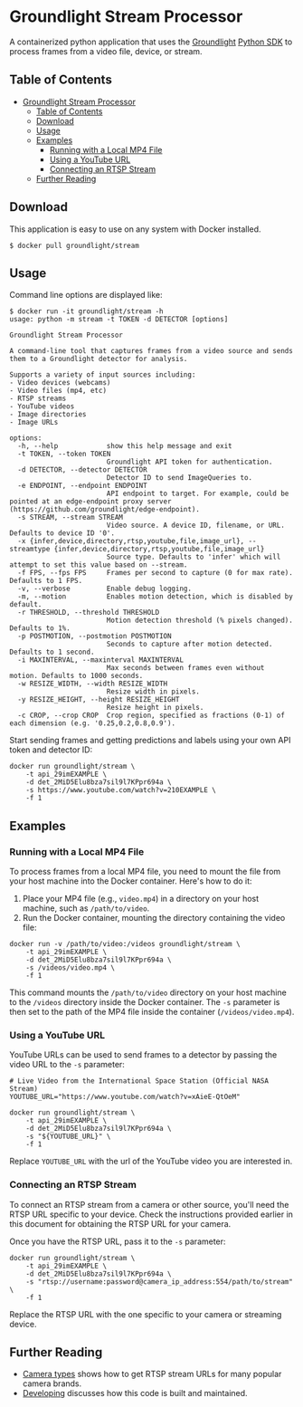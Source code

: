 # Groundlight Stream Processor

A containerized python application that uses the [Groundlight](https://www.groundlight.ai/) [Python SDK](https://github.com/groundlight/python-sdk) to
process frames from a video file, device, or stream.

## Table of Contents
- [Groundlight Stream Processor](#groundlight-stream-processor)
  - [Table of Contents](#table-of-contents)
  - [Download](#download)
  - [Usage](#usage)
  - [Examples](#examples)
    - [Running with a Local MP4 File](#running-with-a-local-mp4-file)
    - [Using a YouTube URL](#using-a-youtube-url)
    - [Connecting an RTSP Stream](#connecting-an-rtsp-stream)
  - [Further Reading](#further-reading)

## Download

This application is easy to use on any system with Docker installed.

```shell
$ docker pull groundlight/stream
```

## Usage

Command line options are displayed like:

``` shell
$ docker run -it groundlight/stream -h
usage: python -m stream -t TOKEN -d DETECTOR [options]

Groundlight Stream Processor

A command-line tool that captures frames from a video source and sends them to a Groundlight detector for analysis.

Supports a variety of input sources including:
- Video devices (webcams)
- Video files (mp4, etc)
- RTSP streams
- YouTube videos
- Image directories
- Image URLs

options:
  -h, --help            show this help message and exit
  -t TOKEN, --token TOKEN
                        Groundlight API token for authentication.
  -d DETECTOR, --detector DETECTOR
                        Detector ID to send ImageQueries to.
  -e ENDPOINT, --endpoint ENDPOINT
                        API endpoint to target. For example, could be pointed at an edge-endpoint proxy server (https://github.com/groundlight/edge-endpoint).
  -s STREAM, --stream STREAM
                        Video source. A device ID, filename, or URL. Defaults to device ID '0'.
  -x {infer,device,directory,rtsp,youtube,file,image_url}, --streamtype {infer,device,directory,rtsp,youtube,file,image_url}
                        Source type. Defaults to 'infer' which will attempt to set this value based on --stream.
  -f FPS, --fps FPS     Frames per second to capture (0 for max rate). Defaults to 1 FPS.
  -v, --verbose         Enable debug logging.
  -m, --motion          Enables motion detection, which is disabled by default.
  -r THRESHOLD, --threshold THRESHOLD
                        Motion detection threshold (% pixels changed). Defaults to 1%.
  -p POSTMOTION, --postmotion POSTMOTION
                        Seconds to capture after motion detected. Defaults to 1 second.
  -i MAXINTERVAL, --maxinterval MAXINTERVAL
                        Max seconds between frames even without motion. Defaults to 1000 seconds.
  -w RESIZE_WIDTH, --width RESIZE_WIDTH
                        Resize width in pixels.
  -y RESIZE_HEIGHT, --height RESIZE_HEIGHT
                        Resize height in pixels.
  -c CROP, --crop CROP  Crop region, specified as fractions (0-1) of each dimension (e.g. '0.25,0.2,0.8,0.9').
```

Start sending frames and getting predictions and labels using your own API token and detector ID:

``` shell
docker run groundlight/stream \
    -t api_29imEXAMPLE \
    -d det_2MiD5Elu8bza7sil9l7KPpr694a \
    -s https://www.youtube.com/watch?v=210EXAMPLE \
    -f 1
```

## Examples
### Running with a Local MP4 File

To process frames from a local MP4 file, you need to mount the file from your host machine into the Docker container. Here's how to do it:

1. Place your MP4 file (e.g., `video.mp4`) in a directory on your host machine, such as `/path/to/video`.
2. Run the Docker container, mounting the directory containing the video file:

``` shell
docker run -v /path/to/video:/videos groundlight/stream \
    -t api_29imEXAMPLE \
    -d det_2MiD5Elu8bza7sil9l7KPpr694a \
    -s /videos/video.mp4 \
    -f 1
```

This command mounts the `/path/to/video` directory on your host machine to the `/videos` directory inside the Docker container. The `-s` parameter is then set to the path of the MP4 file inside the container (`/videos/video.mp4`).

### Using a YouTube URL
YouTube URLs can be used to send frames to a detector by passing the video URL to the `-s` parameter:

``` shell
# Live Video from the International Space Station (Official NASA Stream)
YOUTUBE_URL="https://www.youtube.com/watch?v=xAieE-QtOeM"

docker run groundlight/stream \
    -t api_29imEXAMPLE \
    -d det_2MiD5Elu8bza7sil9l7KPpr694a \
    -s "${YOUTUBE_URL}" \
    -f 1
```

Replace `YOUTUBE_URL` with the url of the YouTube video you are interested in.

### Connecting an RTSP Stream

To connect an RTSP stream from a camera or other source, you'll need the RTSP URL specific to your device. Check the instructions provided earlier in this document for obtaining the RTSP URL for your camera.

Once you have the RTSP URL, pass it to the `-s` parameter:

``` shell
docker run groundlight/stream \
    -t api_29imEXAMPLE \
    -d det_2MiD5Elu8bza7sil9l7KPpr694a \
    -s "rtsp://username:password@camera_ip_address:554/path/to/stream" \
    -f 1
```

Replace the RTSP URL with the one specific to your camera or streaming device.


## Further Reading

* [Camera types](CAMERAS.md) shows how to get RTSP stream URLs for many popular camera brands.
* [Developing](DEVELOPING.md) discusses how this code is built and maintained.
